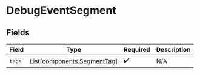 # DebugEventSegment


## Fields

| Field                                                                | Type                                                                 | Required                                                             | Description                                                          |
| -------------------------------------------------------------------- | -------------------------------------------------------------------- | -------------------------------------------------------------------- | -------------------------------------------------------------------- |
| `tags`                                                               | List[[components.SegmentTag](../../models/components/segmenttag.md)] | :heavy_check_mark:                                                   | N/A                                                                  |